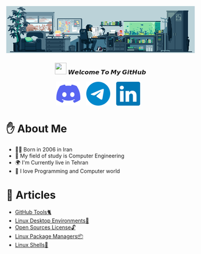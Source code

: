 <!------------------------------- HEADER ------------------------------->
<div id="header" align="center">
  <img src="https://github.com/farzadoxo/farzadoxo/blob/master/header.gif">
  <h3><img src="https://raw.githubusercontent.com/Tarikul-Islam-Anik/Animated-Fluent-Emojis/master/Emojis/Hand%20gestures/Waving%20Hand%20Light%20Skin%20Tone.png" width="31" height="31"/> 𝙒𝙚𝙡𝙘𝙤𝙢𝙚 𝙏𝙤 𝙈𝙮 𝙂𝙞𝙩𝙃𝙪𝙗</h3>
  <a href="https://discordapp.com/users/1006459247057436703"><img src="https://raw.githubusercontent.com/CLorant/readme-social-icons/main/large/colored/discord.svg"></a>&nbsp &nbsp
  <a href="https://t.me/farzadoxo"><img src="https://raw.githubusercontent.com/CLorant/readme-social-icons/main/large/filled/telegram.svg"></a>&nbsp &nbsp
  <a href="https://www.linkedin.com/in/f-ebrahimi/"><img src="https://raw.githubusercontent.com/CLorant/readme-social-icons/main/large/filled/linkedin.svg"></a>&nbsp &nbsp
</div>

<!------------------------------- ABOUT ------------------------------->
# ✋ About Me
- 👦🏻 Born in 2006 in Iran
- 📖 My field of study is Computer Engineering
- 🌍 I'm Currently live in Tehran
- 💖 I love Programming and Computer world

<!------------------------------- STATUS ------------------------------->
# 📝 Articles
- [GitHub Tools🐈](https://www.linkedin.com/pulse/github-tools-%D8%A7%D8%A8%D8%B2%D8%A7%D8%B1-%D9%87%D8%A7%DB%8C-%DA%AF%DB%8C%D8%AA%D9%87%D8%A7%D8%A8-farzad-ebrahimi-7mskf/)
- [Linux Desktop Environments🐧](https://www.linkedin.com/pulse/linux-desktop-environments-%D8%B1%D8%A7%D8%A8%D8%B7-%DA%A9%D8%A7%D8%B1%D8%A8%D8%B1%DB%8C-%D9%87%D8%A7%DB%8C-%D9%84%DB%8C%D9%86%D9%88%DA%A9%D8%B3-farzad-ebrahimi-n16ie/)
- [Open Sources License🔓](https://www.linkedin.com/pulse/open-sources-license-%D9%85%D8%AC%D9%88%D8%B2-%D9%87%D8%A7%DB%8C-%D8%A7%D9%BE%D9%86-%D8%B3%D9%88%D8%B1%D8%B3-farzad-ebrahimi-znnaf/)
- [Linux Package Managers📦](https://www.linkedin.com/pulse/linux-package-manager-%D9%85%D8%AF%DB%8C%D8%B1-%D8%A8%D8%B3%D8%AA%D9%87-%D8%AF%D8%B1-%D9%84%DB%8C%D9%86%D9%88%DA%A9%D8%B3-farzad-ebrahimi-mgwbf/)
- [Linux Shells🐚](https://www.linkedin.com/pulse/linux-shells-%D8%B4%D9%84-%D9%87%D8%A7%DB%8C-%D9%84%DB%8C%D9%86%D9%88%DA%A9%D8%B3%DB%8C-farzad-ebrahimi-hjzwf)
